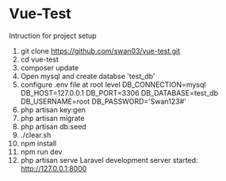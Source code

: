 # Vue-Test

Intruction for project setup
1. git clone https://github.com/swan03/vue-test.git
2. cd vue-test
3. composer update
4. Open mysql and create databse 'test_db'
5. configure .env file at root level
        DB_CONNECTION=mysql
        DB_HOST=127.0.0.1
        DB_PORT=3306
        DB_DATABASE=test_db
        DB_USERNAME=root
        DB_PASSWORD='Swan123#'
6. php artisan key:gen
7. php artisan migrate
8. php artisan db:seed
9. ./clear.sh
10. npm install
11. npm run dev
12. php artisan serve 
    Laravel development server started: <http://127.0.0.1:8000>
